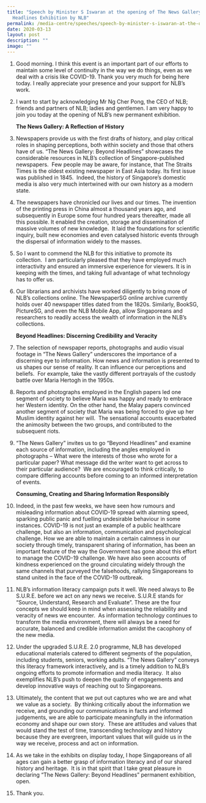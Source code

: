 ```yaml
---
title: "Speech by Minister S Iswaran at the opening of The News Gallery: Beyond
  Headlines Exhibition by NLB"
permalink: /media-centre/speeches/speech-by-minister-s-iswaran-at-the-opening-of-nlb-the-news-gallery/
date: 2020-03-13
layout: post
description: ""
image: ""
---
```

1. Good morning. I think this event is an important part of our efforts to maintain some level of continuity in the way we do things, even as we deal with a crisis like COVID-19. Thank you very much for being here today. I really appreciate your presence and your support for NLB’s work.

2. I want to start by acknowledging Mr Ng Cher Pong, the CEO of NLB; friends and partners of NLB; ladies and gentlemen. I am very happy to join you today at the opening of NLB’s new permanent exhibition.

    **The News Gallery: A Reflection of History**

3. Newspapers provide us with the first drafts of history, and play critical roles in shaping perceptions, both within society and those that others have of us. “The News Gallery: Beyond Headlines” showcases the considerable resources in NLB’s collection of Singapore-published newspapers.  Few people may be aware, for instance, that The Straits Times is the oldest existing newspaper in East Asia today. Its first issue was published in 1845.  Indeed, the history of Singapore’s domestic media is also very much intertwined with our own history as a modern state.

4. The newspapers have chronicled our lives and our times. The invention of the printing press in China almost a thousand years ago, and subsequently in Europe some four hundred years thereafter, made all this possible. It enabled the creation, storage and dissemination of massive volumes of new knowledge.  It laid the foundations for scientific inquiry, built new economies and even catalysed historic events through the dispersal of information widely to the masses.

5. So I want to commend the NLB for this initiative to promote its collection.  I am particularly pleased that they have employed much interactivity and ensured an immersive experience for viewers. It is in keeping with the times, and taking full advantage of what technology has to offer us.

6. Our librarians and archivists have worked diligently to bring more of NLB’s collections online. The NewspaperSG online archive currently holds over 40 newspaper titles dated from the 1820s. Similarly, BookSG, PictureSG, and even the NLB Mobile App, allow Singaporeans and researchers to readily access the wealth of information in the NLB’s collections.

    **Beyond Headlines: Discerning Credibility and Veracity**

7. The selection of newspaper reports, photographs and audio visual footage in “The News Gallery” underscores the importance of a discerning eye to information. How news and information is presented to us shapes our sense of reality. It can influence our perceptions and beliefs.  For example, take the vastly different portrayals of the custody battle over Maria Hertogh in the 1950s.

8. Reports and photographs employed in the English papers led one segment of society to believe Maria was happy and ready to embrace her Western identity. On the other hand, the Malay papers convinced another segment of society that Maria was being forced to give up her Muslim identity against her will.  The sensational accounts exacerbated the animosity between the two groups, and contributed to the subsequent riots.

9. “The News Gallery” invites us to go “Beyond Headlines” and examine each source of information, including the angles employed in photographs – What were the interests of those who wrote for a particular paper? What message did the writer want to get across to their particular audience?  We are encouraged to think critically, to compare differing accounts before coming to an informed interpretation of events. 

    **Consuming, Creating and Sharing Information Responsibly**

10. Indeed, in the past few weeks, we have seen how rumours and misleading information about COVID-19 spread with alarming speed, sparking public panic and fuelling undesirable behaviour in some instances. COVID-19 is not just an example of a public healthcare challenge, but also an information, communication and psychological challenge. How we are able to maintain a certain calmness in our society through timely, transparent sharing of information, has been an important feature of the way the Government has gone about this effort to manage the COVID-19 challenge. We have also seen accounts of kindness experienced on the ground circulating widely through the same channels that purveyed the falsehoods, rallying Singaporeans to stand united in the face of the COVID-19 outbreak.

11. NLB’s information literacy campaign puts it well. We need always to Be S.U.R.E. before we act on any news we receive. S.U.R.E stands for “Source, Understand, Research and Evaluate”. These are the four concepts we should keep in mind when assessing the reliability and veracity of news we encounter.  As information technology continues to transform the media environment, there will always be a need for accurate, balanced and credible information amidst the cacophony of the new media.

12. Under the upgraded S.U.R.E. 2.0 programme, NLB has developed educational materials catered to different segments of the population, including students, seniors, working adults. “The News Gallery” conveys this literacy framework interactively, and is a timely addition to NLB’s ongoing efforts to promote information and media literacy.  It also exemplifies NLB’s push to deepen the quality of engagements and develop innovative ways of reaching out to Singaporeans.

13. Ultimately, the content that we put out captures who we are and what we value as a society.  By thinking critically about the information we receive, and grounding our communications in facts and informed judgements, we are able to participate meaningfully in the information economy and shape our own story.  These are attitudes and values that would stand the test of time, transcending technology and history because they are evergreen, important values that will guide us in the way we receive, process and act on information.

14. As we take in the exhibits on display today, I hope Singaporeans of all ages can gain a better grasp of information literacy and of our shared history and heritage.  It is in that spirit that I take great pleasure in declaring “The News Gallery: Beyond Headlines” permanent exhibition, open. 

15. Thank you.